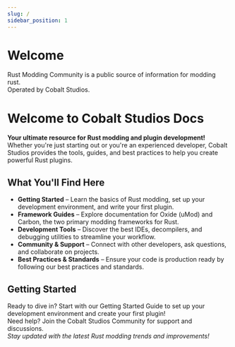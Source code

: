 ```yaml
---
slug: /
sidebar_position: 1
---
```


# Welcome

Rust Modding Community is a public source of information for modding rust.  
Operated by Cobalt Studios.

# Welcome to Cobalt Studios Docs
**Your ultimate resource for Rust modding and plugin development!**  
Whether you're just starting out or you're an experienced developer, Cobalt Studios provides the tools, guides, and best practices to help you create powerful Rust plugins.  
## What You'll Find Here
- **Getting Started** – Learn the basics of Rust modding, set up your development environment, and write your first plugin.  
- **Framework Guides** – Explore documentation for Oxide (uMod) and Carbon, the two primary modding frameworks for Rust.  
- **Development Tools** – Discover the best IDEs, decompilers, and debugging utilities to streamline your workflow.  
- **Community & Support** – Connect with other developers, ask questions, and collaborate on projects.  
- **Best Practices & Standards** – Ensure your code is production ready by following our best practices and standards.  
## Getting Started
Ready to dive in? Start with our Getting Started Guide to set up your development environment and create your first plugin!  
Need help? Join the Cobalt Studios Community for support and discussions.  
*Stay updated with the latest Rust modding trends and improvements!*  
